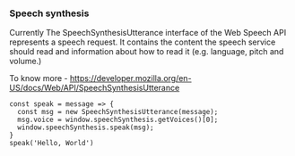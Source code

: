 ### Speech synthesis

Currently The SpeechSynthesisUtterance interface of the Web Speech API represents a speech request. 
It contains the content the speech service should read and information about how to read it (e.g. language, pitch and volume.)

To know more - https://developer.mozilla.org/en-US/docs/Web/API/SpeechSynthesisUtterance

```
const speak = message => {
  const msg = new SpeechSynthesisUtterance(message);
  msg.voice = window.speechSynthesis.getVoices()[0];
  window.speechSynthesis.speak(msg);
}
speak('Hello, World')
```
